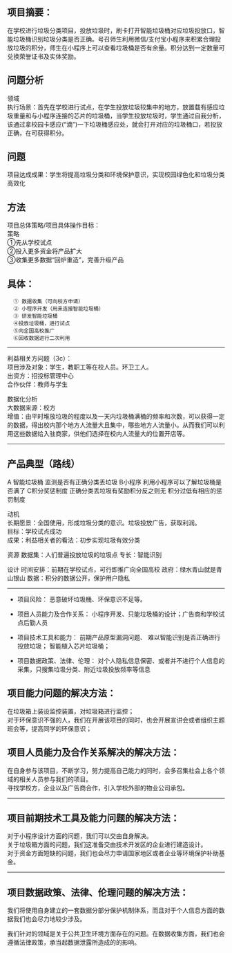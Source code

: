 ## 项目摘要：  
在学校进行垃圾分类项目，投放垃圾时，刷卡打开智能垃圾桶对应垃圾投放口，智能垃圾桶识别垃圾分类是否正确。号召师生利用微信/支付宝小程序来积累合理投放垃圾的积分，师生在小程序上可以查看垃圾桶是否有余量。积分达到一定数量可兑换荣誉证书及实体奖励。

## 问题分析  
领域  
执行场景：首先在学校进行试点，在学生投放垃圾较集中的地方，放置载有感应垃圾重量和与小程序连接的芯片的垃圾桶，当学生投放垃圾时，学生通过自我分析，该通过拿校园卡感应(“滴”)一下垃圾桶感应处，就会打开对应的垃圾桶口，若投放正确，在可获得积分。

## 问题  
项目达成成果：学生将提高垃圾分类和环境保护意识，实现校园绿色化和垃圾分类高效化

## 方法
项目总体策略/项目具体操作目标：  
策略  
①先从学校试点   
②投入更多资金将产品扩大   
③收集更多数据“回炉重造”，完善升级产品  

## 具体：  
      ① 数据收集（可向校方申请）  
      ② 小程序开发（用来连接智能垃圾桶）  
      ③ 研发智能垃圾桶  
      ④投放垃圾桶，进行试点  
      ⑤向全国高校推广  
      ⑥回收数据进行二次利用  

****
利益相关方问题（3c）：  
项目涉及对象：学生，教职工等在校人员。环卫工人。  
出资方：招投标管理中心  
合作伙伴：教师与学生  

数据化分析  
大数据来源：校方  
增值：由平时堆放垃圾的程度以及一天内垃圾桶满桶的频率和次数，可以获得一定的数据，得出校内那个地方人流量大且集中，哪些地方人流量小。从而我们可以利用这些数据给入驻商家，供他们选择在校内人流量大的位置开店等。

****
## 产品典型（路线）
A 智能垃圾桶 监测是否有正确分类丢垃圾
B小程序  利用小程序可以了解垃圾桶是否满了
C积分奖惩制度 正确分类丢垃圾有奖励积分反之则无 积分过低有相应的惩罚制度

动机  
长期愿景：全国使用，形成垃圾分类的意识。垃圾投放广告，获取利润。  
目标：学校试点成功  
成果：利益相关者的看法：初步实现垃圾有效分类

资源
数据集：人们普遍投放垃圾的垃圾点
专长：智能识别

设计
时间安排：前期在学校试点，可行即推广向全国高校
政府：绿水青山就是青山银山
数据：积分的数据公开，保护用户隐私

*****
* 项目风险：
恶意破坏垃圾桶、环保意识不足等。

* 项目人员能力及合作关系：
小程序开发、只能垃圾桶的设计；广告商和学校试点后勤人员

* 项目技术工具和能力：
前期产品原型漏洞问题、 难以智能识别是否正确进行投放垃圾；
智能植入芯片垃圾桶；

* 项目数据政策、法律、伦理：
对个人隐私信息保密、或者并不进行个人信息的采集，只搜集垃圾分类、附近垃圾投放频率等信息

## 项目能力问题的解决方法：  
在垃圾箱上装设监控装置，对垃圾箱进行监控；  
对于环保意识不强的人，我们在开展该项目的同时，也会开展宣讲会或者组织主题班会等，提高同学的环保意识；  
  
## 项目人员能力及合作关系解决的解决方法：  
在自身参与该项目，不断学习，努力提高自己能力的同时，会多召集社会上各个领域的相关人员参与我们的项目。    
寻找学校方，企业以及广告商合作，引入学校外部的物业公司承包。  

****
## 项目前期技术工具及能力问题的解决方法：  
对于小程序设计方面的问题，我们可以交由自身解决。  
关于垃圾箱方面的问题，我们这准备交由技术开发区的企业进行建造设计。  
对于资金方面短缺的问题，我们也会尽力申请国家地区或者企业等环境保护补助基金。  
****
## 项目数据政策、法律、伦理问题的解决方法：  
我们将使用自身建立的一套数据分部分保护机制体系，而且对于个人信息方面的数据我们也会尽力地较少涉及。  

我们针对的领域是关于公共卫生环境方面存在的问题。在数据收集方面，我们也会遵循法律政策，承当起数据泄露所造成的的影响。
